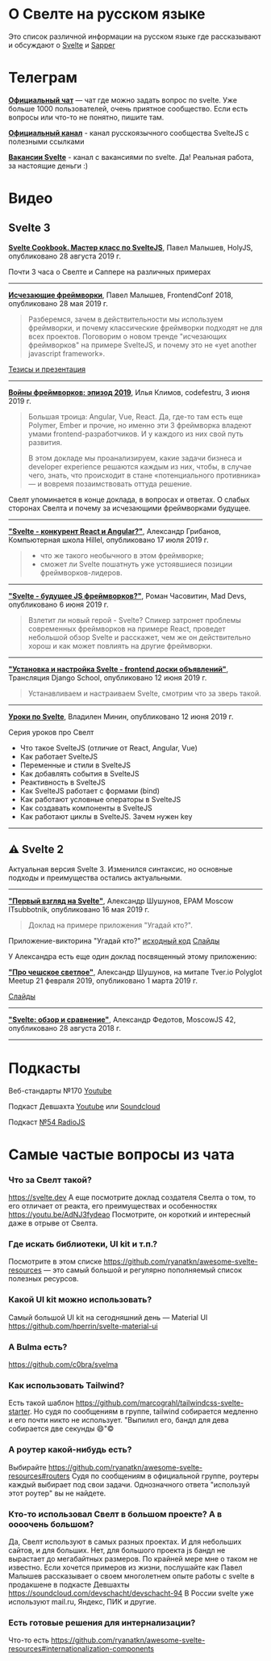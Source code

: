 # О Свелте на русском языке

Это список различной информации на русском языке где рассказывают и обсуждают о [Svelte](https://svelte.dev/) и [Sapper](https://sapper.svelte.dev/)


# Телеграм
**[Официальный чат](https://t.me/sveltejs)**
— чат где можно задать вопрос по svelte. Уже больше 1000 пользователей, очень приятное сообщество. Если есть вопросы или что-то не понятно, пишите там. 

**[Официальный канал](https://t.me/sveltejs_public)** - канал русскоязычного сообщества SvelteJS с полезными ссылками

**[Вакансии Svelte](https://t.me/sveltejs_jobs)** - канал с вакансиями по svelte. Да! Реальная работа, за настоящие деньги :)


# Видео

## Svelte 3

**[Svelte Cookbook. Мастер класс по SvelteJS](https://www.youtube.com/watch?v=I5DIcbcXzfE)**, Павел Малышев,
HolyJS, опубликовано 28 августа 2019 г.

Почти 3 часа о Свелте и Саппере на различных примерах

---

**[Исчезающие фреймворки](https://www.youtube.com/watch?v=NvNe4nKmZT0)**, Павел Малышев,
FrontendConf 2018, опубликовано 28 мая 2019 г.

>Разберемся, зачем в действительности мы используем фреймворки, и почему классические фреймворки подходят не для всех проектов. Поговорим о новом тренде "исчезающих фреймворков" на примере SvelteJS, и почему это не «yet another javascript framework».

[Тезисы и презентация](http://frontendconf.ru/moscow/2018/abstracts/3753)

---

**[Войны фреймворков: эпизод 2019](https://youtu.be/BbQgYGWP0tI?t=2230)**, Илья Климов,
codefestru, 3 июня 2019 г.

> Большая троица: Angular, Vue, React. Да, где-то там есть еще Polymer, Ember и прочие, но именно эти 3 фреймворка владеют умами frontend-разработчиков. И у каждого из них свой путь развития.
>
>В этом докладе мы проанализируем, какие задачи бизнеса и developer experience решаются каждым из них, чтобы, в случае чего, знать, что происходит в стане «потенциального противника» — и вовремя позаимствовать оттуда решение.

Свелт упоминается в конце доклада, в вопросах и ответах. О слабых сторонах Свелта и почему за исчезающими фреймворками будущее. 

---

**["Svelte - конкурент React и Angular?"](https://www.youtube.com/watch?v=XkRR4Sp6tsQ)**, Александр Грибанов, Компьютерная школа Hillel, опубликовано 17 июля 2019 г.

>- что же такого необычного в этом фреймворке; 
>- сможет ли Svelte пошатнуть уже устоявшиеся позиции фреймворков-лидеров.

---

**["Svelte - будущее JS фреймворков?"](https://www.youtube.com/watch?v=fKpLwgVlmCw)**, Роман Часовитин, Mad Devs, опубликовано 6 июня 2019 г.

>Взлетит ли новый герой - Svelte?
>Спикер затронет проблемы современных фреймворков на примере React, проведет небольшой обзор Svelte и расскажет, чем же он действительно хорош и как может повлиять на другие фреймворки.

---

**["Установка и настройка Svelte - frontend доски объявлений"](https://www.youtube.com/watch?v=09fRGElDHks)**, Трансляция Django School, опубликовано 12 июня 2019 г.

>Устанавливаем и настраиваем Svelte, смотрим что за зверь такой.

---

**[Уроки по Svelte](https://www.youtube.com/watch?v=KFfrWoLqNt0&list=PLqKQF2ojwm3mgL-JymBaquJItb0eP0MTR)**, Владилен Минин, опубликовано 12 июня 2019 г.

Серия уроков про Свелт
- Что такое SvelteJS (отличие от React, Angular, Vue)
- Как работает SvelteJS
- Переменные и стили в SvelteJS
- Как добавлять события в SvelteJS
- Реактивность в SvelteJS
- Как SvelteJS работает с формами (bind)
- Как работают условные операторы в SvelteJS
- Как создавать компоненты  в SvelteJS
- Как работают циклы в SvelteJS. Зачем нужен key
 
 ---


## ⚠️ Svelte 2
Актуальная версия Svelte 3. Изменился синтаксис, но основные подходы и преимущества остались актуальными. 

---
**["Первый взгляд на Svelte"](https://www.youtube.com/watch?v=zn0aNihceDk)**, Александр Шушунов, EPAM Moscow ITsubbotnik, опубликовано 16 мая 2019 г.

> Доклад на примере приложения "Угадай кто?". 

Приложение-викторина "Угадай кто?" [исходный код](https://github.com/alexandershushunov/guess_who)
[Слайды](https://drive.google.com/file/d/1i-h-yqs33jPTUjjyJayd4ThMXeudji9C/view?usp=sharing)

У Александра есть еще один доклад посвященный этому приложению:

**["Про чешское светлое"](https://www.youtube.com/watch?v=6pkHf2tY4Tc&t=1s)**, Александр Шушунов, на митапе Tver.io Polyglot Meetup 21 февраля 2019, опубликовано 1 марта 2019 г.

[Слайды](http://tver.io/meetup/2019/02-polyglot/slides/2019-ashushunov-svelte-first-try.pdf)

---

**["Svelte: обзор и сравнение"](https://www.youtube.com/watch?v=tgvgCAOR4O8)**, Александр Федотов, MoscowJS 42, опубликовано 28 августа 2018 г.

---


# Подкасты

Веб-стандарты №170 [Youtube](https://www.youtube.com/watch?v=R8ViMCqyZ1Y)

Подкаст Девшахта [Youtube](https://www.youtube.com/watch?v=s2RDp0-9AGk) или [Soundcloud](https://soundcloud.com/devschacht/devschacht-94)

Подкаст [№54 RadioJS](https://radiojs.ru/2018/12/radiojs-54/)



# Самые частые вопросы из чата

### Что за Свелт такой?
https://svelte.dev
А еще посмотрите доклад создателя Свелта о том, то его отличает от реакта, его преимуществах и особенностях https://youtu.be/AdNJ3fydeao Посмотрите, он короткий и интересный даже в отрыве от Свелта. 

### Где искать библиотеки, UI kit и т.п.?
Посмотрите в этом списке https://github.com/ryanatkn/awesome-svelte-resources — это самый большой и регулярно пополняемый список полезных ресурсов. 

### Какой UI kit можно использовать?
Самый большой UI kit на сегодняшний день — Material UI
https://github.com/hperrin/svelte-material-ui

### А Bulma есть?
https://github.com/c0bra/svelma

### Как использовать Tailwind?
Есть такой шаблон https://github.com/marcograhl/tailwindcss-svelte-starter. Но судя по сообщениям в группе, tailwind собирается медленно и его почти никто не использует. "Выпилил его, бандл для дева собирается две секунды 😄"©

### А роутер какой-нибудь есть?
Выбирайте
https://github.com/ryanatkn/awesome-svelte-resources#routers
Судя по сообщениям в официальной группе, роутеры каждый выбирает под свои задачи. Однозначного ответа "используй этот роутер" вы не найдете. 

### Кто-то использовал Свелт в большом проекте? А в оооочень большом?
Да, Свелт используют в самых разных проектах. И для небольших сайтов, и для больших. Нет, для большого проекта js бандл не вырастает до мегабайтных размеров. По крайней мере мне о таком не известно. Если хочется примеров из жизни, послушайте как Павел Малышев рассказывает о своем многолетнем опыте работы с svelte в продакшене в подкасте Девшахты https://soundcloud.com/devschacht/devschacht-94
В России svelte уже используют mail.ru, Яндекс, ПИК и другие. 

### Есть готовые решения для интернализации?
Что-то есть
https://github.com/ryanatkn/awesome-svelte-resources#internationalization-components


